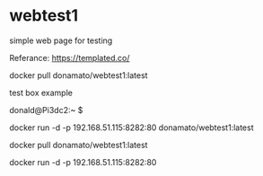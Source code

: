 # webtest1
simple web page for testing

Referance: https://templated.co/

docker pull donamato/webtest1:latest

test box example

donald@Pi3dc2:~ $

docker run -d -p 192.168.51.115:8282:80 donamato/webtest1:latest

docker pull donamato/webtest1:latest

docker run -d -p 192.168.51.115:8282:80 
